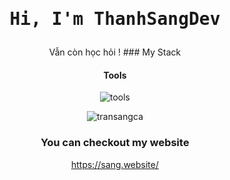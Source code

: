 <div align="center">
  <div align="center">
  <h1><pre>Hi, I'm ThanhSangDev</pre></h1>
</div>
Vẫn còn học hỏi !
### My Stack

#### Tools

![tools](https://skillicons.dev/icons?i=github,vscode,linux,git&perline=6&theme=dark)


<p align="center">
  <img src="https://github-readme-stats.vercel.app/api/top-langs/?username=transangca&layout=compact&hide=html&title_color=FFE652&theme=radical&text_color=71DFE7&hide_border=1&border_radius=10" alt="transangca">
</p>

### You can checkout my website

https://sang.website/ 
</div>
